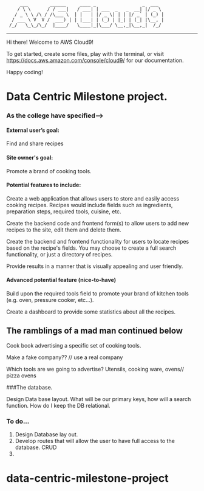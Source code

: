          ___        ______     ____ _                 _  ___  
        / \ \      / / ___|   / ___| | ___  _   _  __| |/ _ \ 
       / _ \ \ /\ / /\___ \  | |   | |/ _ \| | | |/ _` | (_) |
      / ___ \ V  V /  ___) | | |___| | (_) | |_| | (_| |\__, |
     /_/   \_\_/\_/  |____/   \____|_|\___/ \__,_|\__,_|  /_/ 
 ----------------------------------------------------------------- 


Hi there! Welcome to AWS Cloud9!

To get started, create some files, play with the terminal,
or visit https://docs.aws.amazon.com/console/cloud9/ for our documentation.

Happy coding!






# Data Centric Milestone project. 

### As the college have specified-->

#### External user’s goal:
Find and share recipes

#### Site owner's goal:
Promote a brand of cooking tools.

#### Potential features to include:
Create a web application that allows users to store and easily access cooking recipes. Recipes would include fields such as ingredients, preparation steps, required tools, cuisine, etc.

Create the backend code and frontend form(s) to allow users to add new recipes to the site, edit them and delete them.

Create the backend and frontend functionality for users to locate recipes based on the recipe's fields. You may choose to create a full search functionality, or just a directory of recipes.

Provide results in a manner that is visually appealing and user friendly.

#### Advanced potential feature (nice-to-have)
Build upon the required tools field to promote your brand of kitchen tools (e.g. oven, pressure cooker, etc…).

Create a dashboard to provide some statistics about all the recipes.






## The ramblings of a mad man continued below
 
 Cook book advertising a specific set of cooking tools. 
 
 Make a fake company?? // use a real company
 
 Which tools are we going to advertise? Utensils, cooking ware, ovens// pizza ovens
 
###The database. 

Design Data base layout. What will be our primary keys, how will a search function. How do I keep the DB relational.
 
### To do...
1. Design Database lay out.
2. Develop routes that will allow the user to have full access to the database. CRUD
3. 




# data-centric-milestone-project
